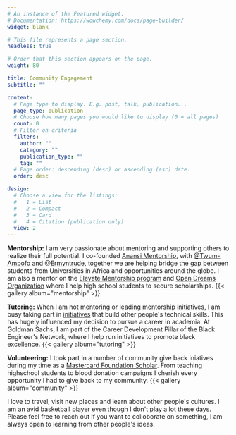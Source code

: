 ```yaml
---
# An instance of the Featured widget.
# Documentation: https://wowchemy.com/docs/page-builder/
widget: blank

# This file represents a page section.
headless: true

# Order that this section appears on the page.
weight: 80

title: Community Engagement
subtitle: ""

content:
  # Page type to display. E.g. post, talk, publication...
  page_type: publication
  # Choose how many pages you would like to display (0 = all pages)
  count: 0
  # Filter on criteria
  filters:
    author: ""
    category: ""
    publication_type: ""
    tag: ""
  # Page order: descending (desc) or ascending (asc) date.
  order: desc

design:
  # Choose a view for the listings:
  #   1 = List
  #   2 = Compact
  #   3 = Card
  #   4 = Citation (publication only)
  view: 2
---
```

**Mentorship:** I am very passionate about mentoring and supporting others to realize their full potential. I co-founded [Anansi Mentorship](), with [@Twum-Ampofo](https://www.linkedin.com/in/kofiapeakorang/) and [@Ermyntrude](https://mcfscholars.asu.edu/scholars/phase-ii-scholars/ermyntrude-adjei), together we are helping bridge the gap between students from Universities in Africa and opportunities around the globe. I am also a mentor on the [Elevate Mentorship program](https://sites.google.com/miafrik.org/elevate/about-us/our-mentors) and [Open Dreams Organization](https://www.open-dreams.org/) where I help high school students to secure scholarships.
{{< gallery album="mentorship" >}}

**Tutoring:** When I am not mentoring or leading mentorship initiatives, I am busy taking part in [initiatives](https://www.linkedin.com/feed/update/urn:li:activity:6607347347779387392/) that build other people's technical skills. This has hugely influenced my decision to pursue a career in academia. At Goldman Sachs, I am part of the Career Development Pillar of the Black Engineer's Network, where I help run initiatives to promote black excellence.
{{< gallery album="tutoring" >}}

**Volunteering:** I took part in a number of community give back iniatives during my time as a [Mastercard Foundation Scholar](https://mastercardfdn.org/all/scholars/). From teaching highschool students to blood donation campaigns I cherish every opportunity I had to give back to my community.
{{< gallery album="community" >}} 

I love to travel, visit new places and learn about other people's cultures. I am an avid basketball player even though I don't play a lot these days. Please feel free to reach out if you want to colloborate on something, I am always open to learning from other people's ideas.  
